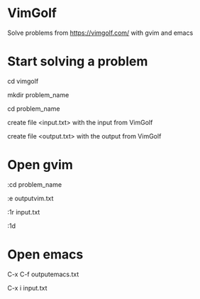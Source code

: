 # VimGolf
Solve problems from https://vimgolf.com/ with gvim and emacs

# Start solving a problem

cd vimgolf

mkdir problem_name

cd problem_name

create file <input.txt> with the input from VimGolf

create file <output.txt> with the output from VimGolf

# Open gvim

:cd problem_name

:e outputvim.txt

:1r input.txt

:1d


# Open emacs

C-x C-f outputemacs.txt

C-x i input.txt
